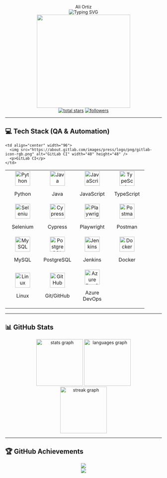 <div align="center">Ali Ortiz</div>

<div align="center"> 
  <img src="https://readme-typing-svg.demolab.com?font=Fira+Code&weight=600&size=30&duration=3000&pause=1000&color=7E3ACE&center=true&vCenter=true&random=false&width=435&lines=QA+Engineer;Software+Tester;Automation+Specialist;Tech+Enthusiast" alt="Typing SVG" />
</div>

<div align="center">
  <img src="https://i.pinimg.com/originals/a1/f7/08/a1f708eac9d21acb7f2768fc6c9fc321.jpg" width="300"/>
</div>

<div align="center"> 
  <a href="https://github.com/AliOrtiz0?tab=repositories&sort=stargazers">
    <img alt="total stars" title="Total stars on GitHub" src="https://custom-icon-badges.demolab.com/github/stars/AliOrtiz0?color=55960c&style=for-the-badge&labelColor=488207&logo=star"/></a>
  <a href="https://github.com/AliOrtiz0?tab=followers">
    <img alt="followers" title="Follow me on Github" src="https://custom-icon-badges.demolab.com/github/followers/AliOrtiz0?color=236ad3&labelColor=1155ba&style=for-the-badge&logo=person-add&label=Follow&logoColor=white"/></a>
</div>

---

## 💻 Tech Stack (QA & Automation)

<table align="center">
  <tr>
    <td align="center" width="96">
      <img src="https://skillicons.dev/icons?i=python" alt="Python" width="48" height="48" />
      <p>Python</p>
    </td>
    <td align="center" width="96">
      <img src="https://skillicons.dev/icons?i=java" alt="Java" width="48" height="48" />
      <p>Java</p>
    </td>
    <td align="center" width="96">
      <img src="https://skillicons.dev/icons?i=js" alt="JavaScript" width="48" height="48" />
      <p>JavaScript</p>
    </td>
    <td align="center" width="96">
      <img src="https://skillicons.dev/icons?i=ts" alt="TypeScript" width="48" height="48" />
      <p>TypeScript</p>
    </td>
  </tr>
  <tr>
    <td align="center" width="96">
      <img src="https://skillicons.dev/icons?i=selenium" alt="Selenium" width="48" height="48" />
      <p>Selenium</p>
    </td>
    <td align="center" width="96">
      <img src="https://avatars.githubusercontent.com/u/8908513?s=200&v=4" alt="Cypress" width="48" height="48" />
      <p>Cypress</p>
    </td>
    <td align="center" width="96">
      <img src="https://playwright.dev/img/playwright-logo.svg" alt="Playwright" width="48" height="48" />
      <p>Playwright</p>
    </td>
    <td align="center" width="96">
      <img src="https://voyager.postman.com/logo/postman-logo-icon-orange.svg" alt="Postman" width="48" height="48" />
      <p>Postman</p>
    </td>
  </tr>
  <tr>
    <td align="center" width="96">
      <img src="https://skillicons.dev/icons?i=mysql" alt="MySQL" width="48" height="48" />
      <p>MySQL</p>
    </td>
    <td align="center" width="96">
      <img src="https://skillicons.dev/icons?i=postgres" alt="PostgreSQL" width="48" height="48" />
      <p>PostgreSQL</p>
    </td>
    <td align="center" width="96">
      <img src="https://www.jenkins.io/images/logos/jenkins/jenkins.svg" alt="Jenkins" width="48" height="48" />
      <p>Jenkins</p>
    </td>
    <td align="center" width="96">
      <img src="https://skillicons.dev/icons?i=docker" alt="Docker" width="48" height="48" />
      <p>Docker</p>
    </td>
  </tr>
  <tr>
    <td align="center" width="96">
      <img src="https://skillicons.dev/icons?i=linux" alt="Linux" width="48" height="48" />
      <p>Linux</p>
    </td>
    <td align="center" width="96">
      <img src="https://techstack-generator.vercel.app/github-icon.svg" alt="GitHub" width="48" height="48" />
      <p>Git/GitHub</p>
    </td>
    <td align="center" width="96">
      <img src="https://cdn.jsdelivr.net/gh/devicons/devicon/icons/azure/azure-original.svg" alt="Azure DevOps" width="48" height="48" />
      <p>Azure DevOps</p>
    </td>

    <td align="center" width="96">
      <img src="https://about.gitlab.com/images/press/logo/png/gitlab-icon-rgb.png" alt="GitLab CI" width="48" height="48" />
      <p>GitLab CI</p>
    </td>
  </tr>
</table>

---

## 📊 GitHub Stats

<div align="center">
  <img src="https://github-readme-stats.vercel.app/api?username=AliOrtiz0&hide_border=true&count_private=true&theme=radical&show_icons=true" height="150" alt="stats graph" />
  <img src="https://github-readme-stats.vercel.app/api/top-langs?username=AliOrtiz0&hide_border=true&layout=compact&theme=radical" height="150" alt="languages graph" />
</div>

<div align="center">
  <img src="https://streak-stats.demolab.com?user=AliOrtiz0&theme=radical&hide_border=true" height="150" alt="streak graph" />
</div>

---

## 🏆 GitHub Achievements

<div align="center">
  <img src="https://github-profile-trophy.vercel.app/?username=AliOrtiz0&theme=radical&no-frame=true&no-bg=true&row=1&column=6&margin-w=15&margin-h=15"/>
</div>

<!-- Profile Views Counter -->
<div align="center">
  <img src="https://moe-counter.glitch.me/get/@AliOrtiz0?theme=rule34" />
</div>
